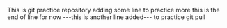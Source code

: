This is git practice repository
adding some line to practice more
this is the end of line for now
---this is another line added---
to practice git pull
